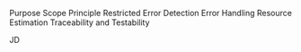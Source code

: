 Purpose
Scope
Principle
Restricted
Error Detection
Error Handling
Resource Estimation
Traceability and Testability

JD


